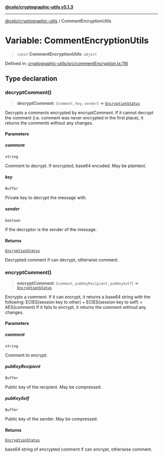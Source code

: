 [**@celo/cryptographic-utils v5.1.3**](../README.md)

***

[@celo/cryptographic-utils](../globals.md) / CommentEncryptionUtils

# Variable: CommentEncryptionUtils

> `const` **CommentEncryptionUtils**: `object`

Defined in: [cryptographic-utils/src/commentEncryption.ts:116](https://github.com/celo-org/developer-tooling/blob/master/packages/sdk/cryptographic-utils/src/commentEncryption.ts#L116)

## Type declaration

### decryptComment()

> **decryptComment**: (`comment`, `key`, `sender`) => [`EncryptionStatus`](../interfaces/EncryptionStatus.md)

Decrypts a comments encrypted by encryptComment. If it cannot decrypt the comment (i.e. comment was
never encrypted in the first place), it returns the comments without any changes.

#### Parameters

##### comment

`string`

Comment to decrypt. If encrypted, base64 encoded. May be plaintext.

##### key

`Buffer`

Private key to decrypt the message with.

##### sender

`boolean`

If the decryptor is the sender of the message.

#### Returns

[`EncryptionStatus`](../interfaces/EncryptionStatus.md)

Decrypted comment if can decrypt, otherwise comment.

### encryptComment()

> **encryptComment**: (`comment`, `pubKeyRecipient`, `pubKeySelf`) => [`EncryptionStatus`](../interfaces/EncryptionStatus.md)

Encrypts a comment. If it can encrypt, it returns a base64 string with the following:
   ECIES(session key to other) + ECIES(session key to self) + AES(comment)
If it fails to encrypt, it returns the comment without any changes.

#### Parameters

##### comment

`string`

Comment to encrypt.

##### pubKeyRecipient

`Buffer`

Public key of the recipient. May be compressed.

##### pubKeySelf

`Buffer`

Public key of the sender. May be compressed.

#### Returns

[`EncryptionStatus`](../interfaces/EncryptionStatus.md)

base64 string of encrypted comment if can encrypt, otherwise comment.
